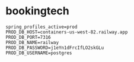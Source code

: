 # bookingtech
```properties
spring_profiles_active=prod
PROD_DB_HOST=containers-us-west-82.railway.app
PROD_DB_PORT=7316
PROD_DB_NAME=railway
PROD_DB_PASSWORD=j1eYn1dFrcIfLO2skGLu
PROD_DB_USERNAME=postgres
```
